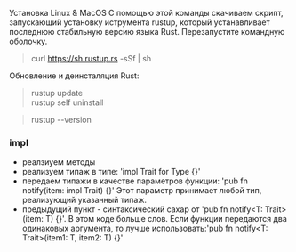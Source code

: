 Установка Linux & MacOS
С помощью этой команды скачиваем скрипт, запускающий установку иструмента rustup,
который устанавливает последнюю стабильную версию языка Rust.
Перезапустите командную оболочку.

>curl https://sh.rustup.rs -sSf | sh

Обновление и деинсталяция Rust:
> rustup update\
> rustup self uninstall

> rustup --version

### impl
- реалзиуем методы
- реализуем типаж в типе: 'impl Trait for Type {}'
- передаем типажи в качестве параметров функции: 'pub fn notify(item: impl Trait) {}' Этот параметр принимает любой
тип, реализующий указанный типаж.
- предыдущий пункт - синтаксический сахар от 'pub fn notify<T: Trait>(item: T) {}'. В этом коде больше слов.
Если функции передаются два одинаковых аргумента, то лучше использовать:'pub fn notify<T: Trait>(item1: T, item2: T) {}'
